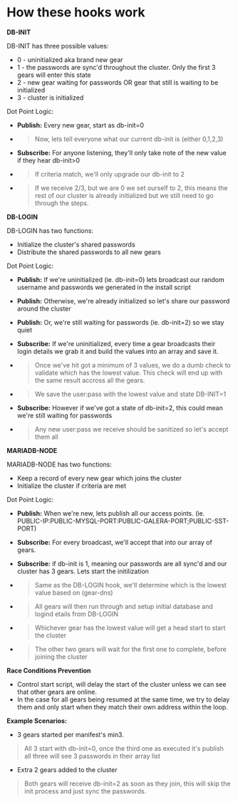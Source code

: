 # How these hooks work

**DB-INIT** 

DB-INIT has three possible values:
- 0 - uninitialized aka brand new gear
- 1 - the passwords are sync'd throughout the cluster. Only the first 3 gears will enter this state
- 2 - new gear waiting for passwords OR gear that still is waiting to be initialized
- 3 - cluster is initialized

Dot Point Logic:
- **Publish:** Every new gear, start as db-init=0
- > Now, lets tell everyone what our current db-init is (either 0,1,2,3)
- **Subscribe:** For anyone listening, they'll only take note of the new value if they hear db-init>0
- > If criteria match, we'll only upgrade our db-init to 2
- > If we receive 2/3, but we are 0 we set ourself to 2, this means the rest of our cluster is already initialized but we still need to go through the steps.

**DB-LOGIN**

DB-LOGIN has two functions:
- Initialize the cluster's shared passwords
- Distribute the shared passwords to all new gears

Dot Point Logic:

- **Publish:** If we're uninitialized (ie. db-init=0) lets broadcast our random username and passwords we generated in the install script
- **Publish:** Otherwise, we're already initialized so let's share our password around the cluster
- **Publish:** Or, we're still waiting for passwords (ie. db-init=2) so we stay quiet

- **Subscribe:** If we're uninitialized, every time a gear broadcasts their login details we grab it and build the values into an array and save it.
- > Once we've hit got a minimum of 3 values, we do a dumb check to validate which has the lowest value. This check will end up with the same result accross all the gears. 
- > We save the user:pass with the lowest value and state DB-INIT=1

- **Subscribe:** However if we've got a state of db-init=2, this could mean we're still waiting for passwords
- > Any new user:pass we receive should be sanitized so let's accept them all

**MARIADB-NODE**

MARIADB-NODE has two functions:
- Keep a record of every new gear which joins the cluster
- Initialize the cluster if criteria are met

Dot Point Logic:

- **Publish:** When we're new, lets publish all our access points. (ie. PUBLIC-IP:PUBLIC-MYSQL-PORT:PUBLIC-GALERA-PORT;PUBLIC-SST-PORT)

- **Subscribe:** For every broadcast, we'll accept that into our array of gears.

- **Subscribe:** if db-init is 1, meaning our passwords are all sync'd and our cluster has 3 gears. Lets start the initilization
- > Same as the DB-LOGIN hook, we'll determine which is the lowest value based on (gear-dns)
- > All gears will then run through and setup initial database and logind etails from DB-LOGIN
- > Whichever gear has the lowest value will get a head start to start the cluster
- > The other two gears will wait for the first one to complete, before joining the cluster

**Race Conditions Prevention**

- Control start script, will delay the start of the cluster unless we can see that other gears are online.
- In the case for all gears being resumed at the same time, we try to delay them and only start when they match their own address within the loop.

**Example Scenarios:**

- 3 gears started per manifest's min3. 
> All 3 start with db-init=0, once the third one as executed it's publish all three will see 3 passwords in their array list
- Extra 2 gears added to the cluster
> Both gears will receive db-init=2 as soon as they join, this will skip the init process and just sync the passwords.
